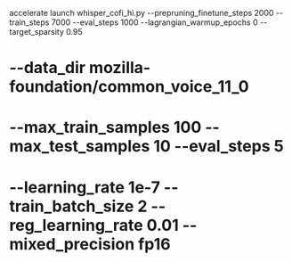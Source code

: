 accelerate launch whisper_cofi_hi.py --prepruning_finetune_steps 2000 --train_steps 7000 --eval_steps 1000 --lagrangian_warmup_epochs 0 --target_sparsity 0.95

# --data_dir mozilla-foundation/common_voice_11_0
# --max_train_samples 100 --max_test_samples 10 --eval_steps 5 
# --learning_rate 1e-7  --train_batch_size 2 --reg_learning_rate 0.01 --mixed_precision fp16
